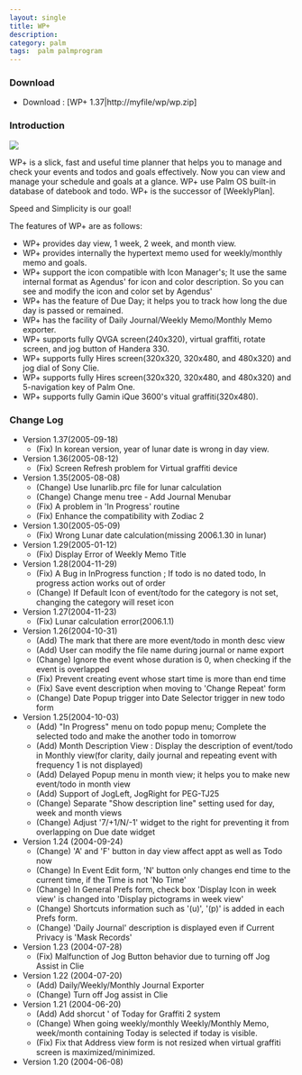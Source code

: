 ```yaml
---
layout: single
title: WP+
description: 
category: palm
tags:  palm palmprogram
---
```


### Download 

- Download : [WP+ 1.37|http://myfile/wp/wp.zip] 

### Introduction

![](http://farm3.staticflickr.com/2878/13244266144_92d1da4580_o.gif)

WP+ is a slick, fast and useful time planner that helps you to manage and check your events and
todos and goals effectively. Now you can view and manage your schedule and goals at a glance. WP+
use Palm OS built-in database of datebook and todo.  WP+ is the successor of [WeeklyPlan].

Speed and Simplicity is our goal! 

The features of WP+ are as follows:

- WP+ provides day view, 1 week, 2 week, and month view.
- WP+ provides internally the hypertext memo used for weekly/monthly memo and goals.
- WP+ support the icon compatible with Icon Manager's; It use the same internal format as Agendus' for icon and color description. So you can see and modify the icon and color set by Agendus'
- WP+ has the feature of Due Day; it helps you to track how long the due day is passed or remained.
- WP+ has the facility of Daily Journal/Weekly Memo/Monthly Memo exporter.
- WP+ supports fully QVGA screen(240x320), virtual graffiti, rotate screen, and jog button of Handera 330.
- WP+ supports fully Hires screen(320x320, 320x480, and 480x320) and jog dial of Sony Clie.
- WP+ supports fully Hires screen(320x320, 320x480, and 480x320) and 5-navigation key of Palm One.  
- WP+ supports fully Gamin iQue 3600's vitual graffiti(320x480).

### Change Log

- Version 1.37(2005-09-18)
	- (Fix) In korean version, year of lunar date is wrong in day view.
- Version 1.36(2005-08-12)
	- (Fix) Screen Refresh problem for Virtual graffiti device
- Version 1.35(2005-08-08)
	- (Change) Use lunarlib.prc file for lunar calculation
	- (Change) Change menu tree - Add Journal Menubar 
	- (Fix) A problem in 'In Progress' routine
	- (Fix) Enhance the compatibility with Zodiac 2
- Version 1.30(2005-05-09)
	- (Fix) Wrong Lunar date calculation(missing 2006.1.30 in lunar)
- Version 1.29(2005-01-12)
	- (Fix) Display Error of Weekly Memo Title
- Version 1.28(2004-11-29)
	- (Fix) A Bug in InProgress function ; If todo is no dated todo, In progress action works out of order
	- (Change) If Default Icon of event/todo for the category is not set, changing the category will reset icon
- Version 1.27(2004-11-23)
	- (Fix) Lunar calculation error(2006.1.1)
- Version 1.26(2004-10-31)
	- (Add) The mark that there are more event/todo in month desc view 
	- (Add) User can modify the file name during journal or name export 
	- (Change) Ignore the event whose duration is 0,  when checking if the event is overlapped
	- (Fix) Prevent creating event whose start time is more than end time
	- (Fix) Save event description when moving to 'Change Repeat' form 
	- (Change) Date Popup trigger into Date Selector trigger in new todo form
- Version 1.25(2004-10-03)
	- (Add) "In Progress" menu on todo popup menu; Complete the selected todo and make the another todo in tomorrow
	- (Add) Month Description View : Display the description of event/todo in Monthly view(for clarity, daily journal and repeating event with frequency 1 is not displayed) 
	- (Add) Delayed Popup menu in month view; it helps you to make new event/todo in month view 
	- (Add) Support of JogLeft, JogRight for PEG-TJ25
	- (Change) Separate "Show description line" setting used for day, week and month views
	- (Change) Adjust '7/+1/N/-1' widget to the right for preventing it from overlapping on Due date widget
- Version 1.24 (2004-09-24)
	- (Change) 'A' and 'F' button in day view affect appt as well as Todo now
	- (Change) In Event Edit form, 'N' button only changes end time to the current time, if the Time is not 'No Time'
	- (Change) In General Prefs form, check box 'Display Icon in week view' is changed into 'Display pictograms in week view'
	- (Change) Shortcuts information such as '(u)', '(p)' is added in each Prefs form.
	- (Change) 'Daily Journal' description is displayed even if Current Privacy is 'Mask Records'
- Version 1.23 (2004-07-28)
	- (Fix) Malfunction of Jog Button behavior due to turning off Jog Assist in Clie
- Version 1.22 (2004-07-20)
	- (Add) Daily/Weekly/Monthly Journal Exporter
	- (Change) Turn off Jog assist in Clie
- Version 1.21 (2004-06-20)
	- (Add) Add shorcut ' of Today for Graffiti 2 system
	- (Change) When going  weekly/monthly Weekly/Monthly Memo, week/month containing Today is selected if today is visible.
	- (Fix) Fix that Address view form is not resized when virtual graffiti screen is maximized/minimized. 
- Version 1.20  (2004-06-08)
